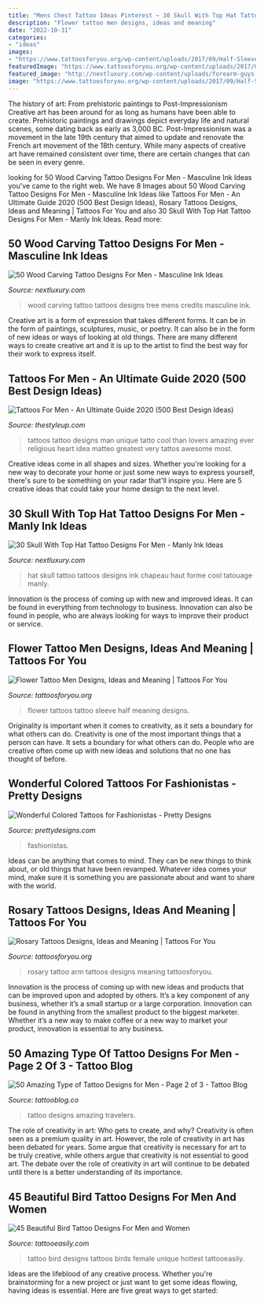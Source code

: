 ```yaml
---
title: "Mens Chest Tattoo Ideas Pinterest ~ 30 Skull With Top Hat Tattoo Designs For Men"
description: "Flower tattoo men designs, ideas and meaning"
date: "2022-10-31"
categories:
- "ideas"
images:
- "https://www.tattoosforyou.org/wp-content/uploads/2017/09/Half-Sleeve-Flower-Tattoos-for-Men.jpg"
featuredImage: "https://www.tattoosforyou.org/wp-content/uploads/2017/09/Half-Sleeve-Flower-Tattoos-for-Men.jpg"
featured_image: "http://nextluxury.com/wp-content/uploads/forearm-guys-skull-with-top-hat-tattoos.jpg"
image: "https://www.tattoosforyou.org/wp-content/uploads/2017/09/Half-Sleeve-Flower-Tattoos-for-Men.jpg"
---
```



The history of art: From prehistoric paintings to Post-Impressionism
Creative art has been around for as long as humans have been able to create. Prehistoric paintings and drawings depict everyday life and natural scenes, some dating back as early as 3,000 BC. Post-Impressionism was a movement in the late 19th century that aimed to update and renovate the French art movement of the 18th century. While many aspects of creative art have remained consistent over time, there are certain changes that can be seen in every genre.

	

		
looking for 50 Wood Carving Tattoo Designs For Men - Masculine Ink Ideas you've came to the right web. We have 8 Images about 50 Wood Carving Tattoo Designs For Men - Masculine Ink Ideas like Tattoos For Men - An Ultimate Guide 2020 (500 Best Design Ideas), Rosary Tattoos Designs, Ideas and Meaning | Tattoos For You and also 30 Skull With Top Hat Tattoo Designs For Men - Manly Ink Ideas. Read more:
		
    
## 50 Wood Carving Tattoo Designs For Men - Masculine Ink Ideas

<img loading=lazy src="http://nextluxury.com/wp-content/uploads/initals-in-tree-wood-carving-mens-inner-arm-bicep-tattoos.jpg" onerror="this.onerror=null;this.src='https://tse3.mm.bing.net/th?id=OIP.F0nj1arOToTeBblV17Pd2wHaJQ&amp;pid=15.1';" alt="50 Wood Carving Tattoo Designs For Men - Masculine Ink Ideas">

_Source: nextluxury.com_

>wood carving tattoo tattoos designs tree mens credits masculine ink. 

	

Creative art is a form of expression that takes different forms. It can be in the form of paintings, sculptures, music, or poetry. It can also be in the form of new ideas or ways of looking at old things. There are many different ways to create creative art and it is up to the artist to find the best way for their work to express itself.

    
## Tattoos For Men - An Ultimate Guide 2020 (500 Best Design Ideas)

<img loading=lazy src="https://thestyleup.com/wp-content/uploads/2015/09/Best-tattoo-designs-for-Men-27-517x800.jpg" onerror="this.onerror=null;this.src='https://tse3.mm.bing.net/th?id=OIP.WcgakNSSu89e0JnQP0iJpgHaLd&amp;pid=15.1';" alt="Tattoos For Men - An Ultimate Guide 2020 (500 Best Design Ideas)">

_Source: thestyleup.com_

>tattoos tattoo designs man unique tatto cool than lovers amazing ever religious heart idea matteo greatest very tattos awesome most. 

	

Creative ideas come in all shapes and sizes. Whether you're looking for a new way to decorate your home or just some new ways to express yourself, there's sure to be something on your radar that'll inspire you. Here are 5 creative ideas that could take your home design to the next level.

    
## 30 Skull With Top Hat Tattoo Designs For Men - Manly Ink Ideas

<img loading=lazy src="http://nextluxury.com/wp-content/uploads/forearm-guys-skull-with-top-hat-tattoos.jpg" onerror="this.onerror=null;this.src='https://tse3.mm.bing.net/th?id=OIP.Pq12LmAE8gm9TvfEJFMIsQAAAA&amp;pid=15.1';" alt="30 Skull With Top Hat Tattoo Designs For Men - Manly Ink Ideas">

_Source: nextluxury.com_

>hat skull tattoo tattoos designs ink chapeau haut forme cool tatouage manly. 

	

Innovation is the process of coming up with new and improved ideas. It can be found in everything from technology to business. Innovation can also be found in people, who are always looking for ways to improve their product or service.

    
## Flower Tattoo Men Designs, Ideas And Meaning | Tattoos For You

<img loading=lazy src="https://www.tattoosforyou.org/wp-content/uploads/2017/09/Half-Sleeve-Flower-Tattoos-for-Men.jpg" onerror="this.onerror=null;this.src='https://tse3.mm.bing.net/th?id=OIP.RiltIvKcjZ-ckH5w0PjCXQHaJ4&amp;pid=15.1';" alt="Flower Tattoo Men Designs, Ideas and Meaning | Tattoos For You">

_Source: tattoosforyou.org_

>flower tattoos tattoo sleeve half meaning designs. 

	

Originality is important when it comes to creativity, as it sets a boundary for what others can do.
Creativity is one of the most important things that a person can have. It sets a boundary for what others can do. People who are creative often come up with new ideas and solutions that no one has thought of before.

    
## Wonderful Colored Tattoos For Fashionistas - Pretty Designs

<img loading=lazy src="http://www.prettydesigns.com/wp-content/uploads/2014/09/Amazing-Colored-Tattoo-for-Men.jpg" onerror="this.onerror=null;this.src='https://tse4.mm.bing.net/th?id=OIP.ZZtABqboai9zkmCt3_UYDwHaNO&amp;pid=15.1';" alt="Wonderful Colored Tattoos for Fashionistas - Pretty Designs">

_Source: prettydesigns.com_

>fashionistas. 

	

Ideas can be anything that comes to mind. They can be new things to think about, or old things that have been revamped. Whatever idea comes your mind, make sure it is something you are passionate about and want to share with the world.

    
## Rosary Tattoos Designs, Ideas And Meaning | Tattoos For You

<img loading=lazy src="https://www.tattoosforyou.org/wp-content/uploads/2016/05/Rosary-Arm-Tattoo.jpg" onerror="this.onerror=null;this.src='https://tse1.mm.bing.net/th?id=OIP.N4qpb8CshdgVZAf1suM0IgHaMU&amp;pid=15.1';" alt="Rosary Tattoos Designs, Ideas and Meaning | Tattoos For You">

_Source: tattoosforyou.org_

>rosary tattoo arm tattoos designs meaning tattoosforyou. 

	

Innovation is the process of coming up with new ideas and products that can be improved upon and adopted by others. It’s a key component of any business, whether it’s a small startup or a large corporation. Innovation can be found in anything from the smallest product to the biggest marketer. Whether it’s a new way to make coffee or a new way to market your product, innovation is essential to any business.

    
## 50 Amazing Type Of Tattoo Designs For Men - Page 2 Of 3 - Tattoo Blog

<img loading=lazy src="http://tattooblog.co/wp-content/uploads/2017/09/Travelers-tattoo.jpg" onerror="this.onerror=null;this.src='https://tse3.mm.bing.net/th?id=OIP.NWD6YMkKojpArK_NekYaQgHaLH&amp;pid=15.1';" alt="50 Amazing Type of Tattoo Designs for Men - Page 2 of 3 - Tattoo Blog">

_Source: tattooblog.co_

>tattoo designs amazing travelers. 

	

The role of creativity in art: Who gets to create, and why?
Creativity is often seen as a premium quality in art. However, the role of creativity in art has been debated for years. Some argue that creativity is necessary for art to be truly creative, while others argue that creativity is not essential to good art. The debate over the role of creativity in art will continue to be debated until there is a better understanding of its importance.

    
## 45 Beautiful Bird Tattoo Designs For Men And Women

<img loading=lazy src="http://www.tattooeasily.com/wp-content/uploads/2013/04/bird-tattoo-designs-20.jpg" onerror="this.onerror=null;this.src='https://tse4.mm.bing.net/th?id=OIP.nSYICmcQIB20umFY32nlogHaKB&amp;pid=15.1';" alt="45 Beautiful Bird Tattoo Designs For Men and Women">

_Source: tattooeasily.com_

>tattoo bird designs tattoos birds female unique hottest tattooeasily. 

	

Ideas are the lifeblood of any creative process. Whether you're brainstorming for a new project or just want to get some ideas flowing, having ideas is essential. Here are five great ways to get started: 

